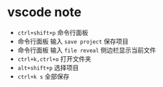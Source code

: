 vscode note 
=========

+ `ctrl+shift+p` 命令行面板
+ 命令行面板 输入 `save project` 保存项目
+ 命令行面板 输入 `file reveal` 侧边栏显示当前文件
+ `ctrl+k,ctrl+o` 打开文件夹
+ `alt+shift+p` 选择项目
+ `ctrl+k s` 全部保存
